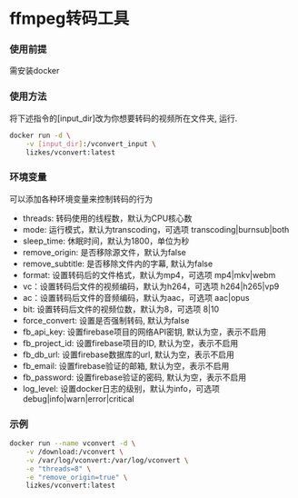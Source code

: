 # ffmpeg转码工具

### 使用前提
需安装docker


### 使用方法
将下述指令的[input_dir]改为你想要转码的视频所在文件夹, 运行.
```bash
docker run -d \
    -v [input_dir]:/vconvert_input \
    lizkes/vconvert:latest
```

### 环境变量
可以添加各种环境变量来控制转码的行为
+ threads: 转码使用的线程数，默认为CPU核心数
+ mode: 运行模式，默认为transcoding，可选项 transcoding|burnsub|both
+ sleep_time: 休眠时间，默认为1800，单位为秒
+ remove_origin: 是否移除源文件，默认为false
+ remove_subtitle: 是否移除文件内的字幕, 默认为false
+ format: 设置转码后的文件格式，默认为mp4，可选项 mp4|mkv|webm
+ vc：设置转码后文件的视频编码，默认为h264，可选项 h264|h265|vp9
+ ac：设置转码后文件的音频编码，默认为aac，可选项 aac|opus
+ bit: 设置转码后文件的视频位数，默认为8，可选项 8|10
+ force_convert: 设置是否强制转码, 默认为false
+ fb_api_key: 设置firebase项目的网络API密钥, 默认为空，表示不启用
+ fb_project_id: 设置firebase项目的ID, 默认为空，表示不启用
+ fb_db_url: 设置firebase数据库的url, 默认为空，表示不启用
+ fb_email: 设置firebase验证的邮箱, 默认为空，表示不启用
+ fb_password: 设置firebase验证的密码, 默认为空，表示不启用
+ log_level: 设置docker日志的级别，默认为info，可选项 debug|info|warn|error|critical

### 示例
```bash
docker run --name vconvert -d \
    -v /download:/vconvert \
    -v /var/log/vconvert:/var/log/vconvert \
    -e "threads=8" \
    -e "remove_origin=true" \
    lizkes/vconvert:latest
```